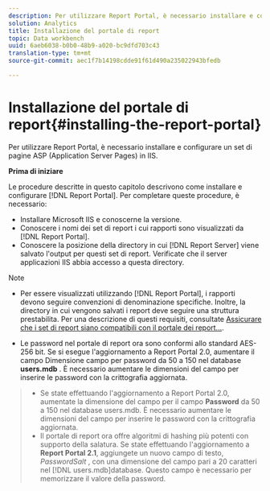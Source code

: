 ```yaml
---
description: Per utilizzare Report Portal, è necessario installare e configurare un set di pagine ASP (Application Server Pages) in IIS.
solution: Analytics
title: Installazione del portale di report
topic: Data workbench
uuid: 6aeb6038-b0b0-48b9-a020-bc9dfd703c43
translation-type: tm+mt
source-git-commit: aec1f7b14198cdde91f61d490a235022943bfedb

---
```



# Installazione del portale di report{#installing-the-report-portal}

Per utilizzare Report Portal, è necessario installare e configurare un set di pagine ASP (Application Server Pages) in IIS.

**Prima di iniziare**

Le procedure descritte in questo capitolo descrivono come installare e configurare [!DNL Report Portal]. Per completare queste procedure, è necessario:

* Installare Microsoft IIS e conoscerne la versione.
* Conoscere i nomi dei set di report i cui rapporti sono visualizzati da [!DNL Report Portal].
* Conoscere la posizione della directory in cui [!DNL Report Server] viene salvato l&#39;output per questi set di report. Verificate che il server applicazioni IIS abbia accesso a questa directory.

>[!NOTE]
>
>* Per essere visualizzati utilizzando [!DNL Report Portal], i rapporti devono seguire convenzioni di denominazione specifiche. Inoltre, la directory in cui vengono salvati i report deve seguire una struttura prestabilita. Per una descrizione di questi requisiti, consultate [Assicurare che i set di report siano compatibili con il portale dei report...](../../../home/c-rpt-oview/c-install-rpt-port/c-rpt-port-user-inter.md#section-2b141e5d198a4bbea455699126c24706).
   >
   >
* Le password nel portale di report ora sono conformi allo standard AES-256 bit. Se si esegue l&#39;aggiornamento a Report Portal 2.0, aumentare il campo Dimensione campo per password da 50 a 150 nel database **users.mdb** . È necessario aumentare le dimensioni del campo per inserire le password con la crittografia aggiornata.
>* Se state effettuando l&#39;aggiornamento a Report Portal 2.0, aumentate la dimensione del campo per il campo **Password** da 50 a 150 nel database users.mdb. È necessario aumentare le dimensioni del campo per inserire le password con la crittografia aggiornata.
>* Il portale di report ora offre algoritmi di hashing più potenti con supporto della salatura. Se state effettuando l&#39;aggiornamento a **Report Portal 2.1**, aggiungete un nuovo campo di testo, *PasswordSalt* , con una dimensione del campo pari a 20 caratteri nel [!DNL users.mdb]database. Questo campo è necessario per memorizzare il valore della password.
>




